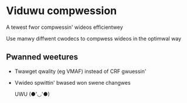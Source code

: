 # Viduwu compwession

A tewest fwor compwessin' wideos efficientwey

Use manwy diffwent cwodecs to compwess wideos in the optimwal way

## Pwanned weetures

- Twawget qwality (eg VMAF) instead of CRF gwuessin'
- Vwideo spwittin' bwased won swene changwes

  UWU (●'◡'●)

